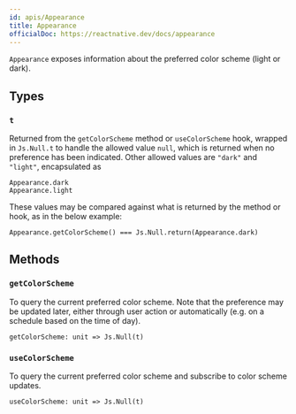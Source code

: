 ```yaml
---
id: apis/Appearance
title: Appearance
officialDoc: https://reactnative.dev/docs/appearance
---
```


`Appearance` exposes information about the preferred color scheme (light or
dark).

## Types

### `t`

Returned from the `getColorScheme` method or `useColorScheme` hook, wrapped in
`Js.Null.t` to handle the allowed value `null`, which is returned when no
preference has been indicated. Other allowed values are `"dark"` and `"light"`,
encapsulated as

```rescript
Appearance.dark
Appearance.light
```

These values may be compared against what is returned by the method or hook, as
in the below example:

```rescript
Appearance.getColorScheme() === Js.Null.return(Appearance.dark)
```

## Methods

### `getColorScheme`

To query the current preferred color scheme. Note that the preference may be
updated later, either through user action or automatically (e.g. on a schedule
based on the time of day).

```rescript
getColorScheme: unit => Js.Null(t)
```

### `useColorScheme`

To query the current preferred color scheme and subscribe to color scheme
updates.

```rescript
useColorScheme: unit => Js.Null(t)
```

